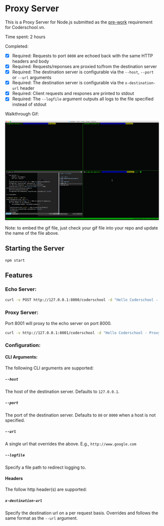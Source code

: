 # Proxy Server

This is a Proxy Server for Node.js submitted as the [pre-work](http://courses.codepath.com/snippets/intro_to_nodejs/prework) requirement for Coderschool.vn.

Time spent: 2 hours

Completed:

* [x] Required: Requests to port `8000` are echoed back with the same HTTP headers and body
* [x] Required: Requests/reponses are proxied to/from the destination server
* [x] Required: The destination server is configurable via the `--host`, `--port`  or `--url` arguments
* [x] Required: The destination server is configurable via the `x-destination-url` header
* [x] Required: Client requests and respones are printed to stdout
* [x] Required: The `--logfile` argument outputs all logs to the file specified instead of stdout

Walkthrough Gif:

![Video Walkthrough](nodejs-prework.gif)

Note: to embed the gif file, just check your gif file into your repo and update the name of the file above.

## Starting the Server

```
npm start
```

## Features

### Echo Server:

```bash
curl -v POST http://127.0.0.1:8000/coderschool -d "Hello Coderschool - " -H "x-coderschool: Howdy, Guys?"
```

### Proxy Server:

Port 8001 will proxy to the echo server on port 8000.

```bash
curl -v http://127.0.0.1:8001/coderschool -d "Hello Coderschool - Proxy Server"
```

### Configuration:

#### CLI Arguments:

The following CLI arguments are supported:

##### `--host`

The host of the destination server. Defaults to `127.0.0.1`.

##### `--port`

The port of the destination server. Defaults to `80` or `8000` when a host is not specified.

##### `--url`

A single url that overrides the above. E.g., `http://www.google.com`

##### `--logfile`

Specify a file path to redirect logging to.

#### Headers

The follow http header(s) are supported:

##### `x-destination-url`

Specify the destination url on a per request basis. Overrides and follows the same format as the `--url` argument.
